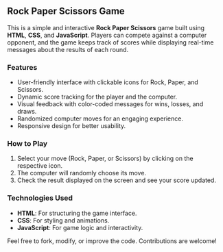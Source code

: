 ## **Rock Paper Scissors Game**

This is a simple and interactive **Rock Paper Scissors** game built using **HTML**, **CSS**, and **JavaScript**. Players can compete against a computer opponent, and the game keeps track of scores while displaying real-time messages about the results of each round.

### **Features**
- User-friendly interface with clickable icons for Rock, Paper, and Scissors.
- Dynamic score tracking for the player and the computer.
- Visual feedback with color-coded messages for wins, losses, and draws.
- Randomized computer moves for an engaging experience.
- Responsive design for better usability.

### **How to Play**
1. Select your move (Rock, Paper, or Scissors) by clicking on the respective icon.
2. The computer will randomly choose its move.
3. Check the result displayed on the screen and see your score updated.

### **Technologies Used**
- **HTML**: For structuring the game interface.
- **CSS**: For styling and animations.
- **JavaScript**: For game logic and interactivity.

Feel free to fork, modify, or improve the code. Contributions are welcome!
